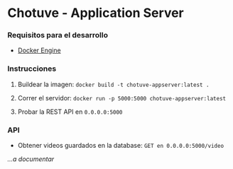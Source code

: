 # Chotuve - Application Server


### Requisitos para el desarrollo
- [Docker Engine](https://docs.docker.com/engine/install/)

### Instrucciones

1. Buildear la imagen:
`docker build -t chotuve-appserver:latest .`

2. Correr el servidor:
`docker run -p 5000:5000 chotuve-appserver:latest`

3. Probar la REST API en `0.0.0.0:5000`

### API

- Obtener videos guardados en la database:
`GET en 0.0.0.0:5000/video`

_...a documentar_